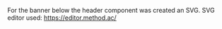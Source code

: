 For the banner below the header component was created an SVG.
SVG editor used: https://editor.method.ac/
